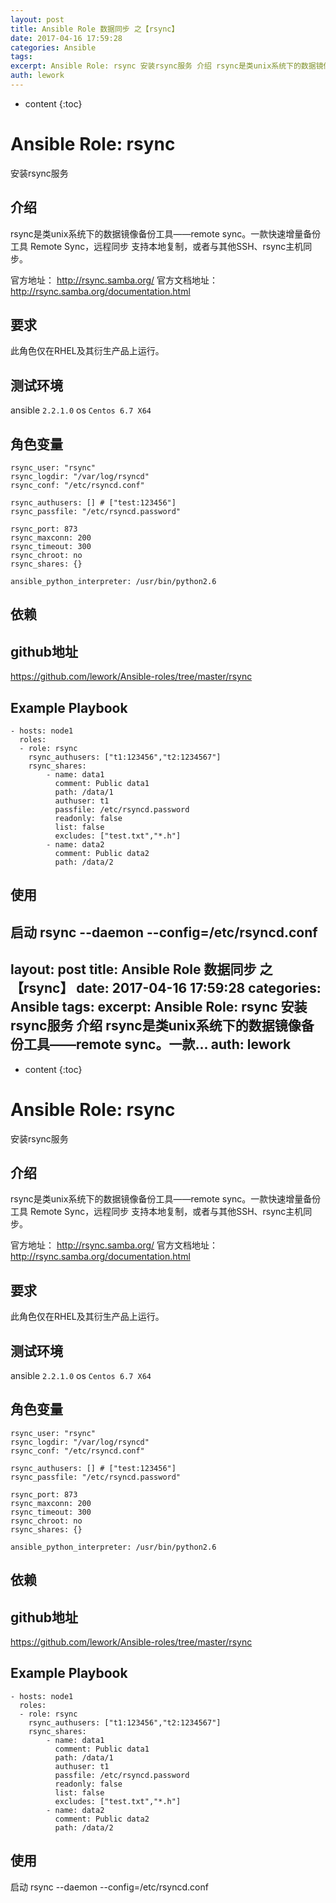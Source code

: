 ```yaml
---
layout: post
title: Ansible Role 数据同步 之【rsync】
date: 2017-04-16 17:59:28
categories: Ansible
tags:
excerpt: Ansible Role: rsync 安装rsync服务 介绍 rsync是类unix系统下的数据镜像备份工具——remote sync。一款...
auth: lework
---
```

* content
{:toc}

# Ansible Role: rsync

安装rsync服务

## 介绍
rsync是类unix系统下的数据镜像备份工具——remote sync。一款快速增量备份工具 Remote Sync，远程同步 支持本地复制，或者与其他SSH、rsync主机同步。

官方地址： http://rsync.samba.org/
官方文档地址：http://rsync.samba.org/documentation.html

## 要求

此角色仅在RHEL及其衍生产品上运行。

## 测试环境

ansible `2.2.1.0`
os `Centos 6.7 X64`

## 角色变量
	rsync_user: "rsync"
	rsync_logdir: "/var/log/rsyncd"
	rsync_conf: "/etc/rsyncd.conf"

	rsync_authusers: [] # ["test:123456"]
	rsync_passfile: "/etc/rsyncd.password"

	rsync_port: 873
	rsync_maxconn: 200
	rsync_timeout: 300
	rsync_chroot: no
	rsync_shares: {}

	ansible_python_interpreter: /usr/bin/python2.6

## 依赖


## github地址
https://github.com/lework/Ansible-roles/tree/master/rsync

## Example Playbook

	- hosts: node1
	  roles:
	  - role: rsync
		rsync_authusers: ["t1:123456","t2:1234567"]
		rsync_shares:
			- name: data1
			  comment: Public data1
			  path: /data/1
			  authuser: t1
			  passfile: /etc/rsyncd.password
			  readonly: false
			  list: false
			  excludes: ["test.txt","*.h"]
			- name: data2
			  comment: Public data2
			  path: /data/2

## 使用
启动 rsync --daemon --config=/etc/rsyncd.conf
---
layout: post
title: Ansible Role 数据同步 之【rsync】
date: 2017-04-16 17:59:28
categories: Ansible
tags:
excerpt: Ansible Role: rsync 安装rsync服务 介绍 rsync是类unix系统下的数据镜像备份工具——remote sync。一款...
auth: lework
---
* content
{:toc}

# Ansible Role: rsync

安装rsync服务

## 介绍
rsync是类unix系统下的数据镜像备份工具——remote sync。一款快速增量备份工具 Remote Sync，远程同步 支持本地复制，或者与其他SSH、rsync主机同步。

官方地址： http://rsync.samba.org/
官方文档地址：http://rsync.samba.org/documentation.html

## 要求

此角色仅在RHEL及其衍生产品上运行。

## 测试环境

ansible `2.2.1.0`
os `Centos 6.7 X64`

## 角色变量
	rsync_user: "rsync"
	rsync_logdir: "/var/log/rsyncd"
	rsync_conf: "/etc/rsyncd.conf"

	rsync_authusers: [] # ["test:123456"]
	rsync_passfile: "/etc/rsyncd.password"

	rsync_port: 873
	rsync_maxconn: 200
	rsync_timeout: 300
	rsync_chroot: no
	rsync_shares: {}

	ansible_python_interpreter: /usr/bin/python2.6

## 依赖


## github地址
https://github.com/lework/Ansible-roles/tree/master/rsync

## Example Playbook

	- hosts: node1
	  roles:
	  - role: rsync
		rsync_authusers: ["t1:123456","t2:1234567"]
		rsync_shares:
			- name: data1
			  comment: Public data1
			  path: /data/1
			  authuser: t1
			  passfile: /etc/rsyncd.password
			  readonly: false
			  list: false
			  excludes: ["test.txt","*.h"]
			- name: data2
			  comment: Public data2
			  path: /data/2

## 使用
启动 rsync --daemon --config=/etc/rsyncd.conf
